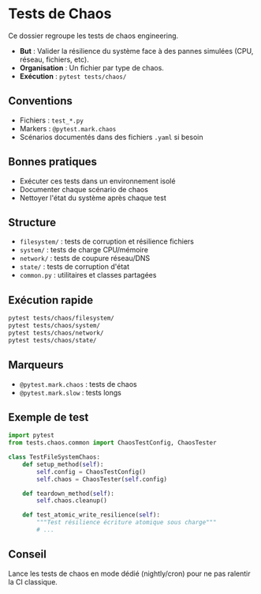 # Tests de Chaos

Ce dossier regroupe les tests de chaos engineering.

- **But** : Valider la résilience du système face à des pannes simulées (CPU, réseau, fichiers, etc).
- **Organisation** : Un fichier par type de chaos.
- **Exécution** : `pytest tests/chaos/`

## Conventions

- Fichiers : `test_*.py`
- Markers : `@pytest.mark.chaos`
- Scénarios documentés dans des fichiers `.yaml` si besoin

## Bonnes pratiques

- Exécuter ces tests dans un environnement isolé
- Documenter chaque scénario de chaos
- Nettoyer l'état du système après chaque test

## Structure

- `filesystem/` : tests de corruption et résilience fichiers
- `system/` : tests de charge CPU/mémoire
- `network/` : tests de coupure réseau/DNS
- `state/` : tests de corruption d'état
- `common.py` : utilitaires et classes partagées

## Exécution rapide

```bash
pytest tests/chaos/filesystem/
pytest tests/chaos/system/
pytest tests/chaos/network/
pytest tests/chaos/state/
```

## Marqueurs

- `@pytest.mark.chaos` : tests de chaos
- `@pytest.mark.slow` : tests longs

## Exemple de test

```python
import pytest
from tests.chaos.common import ChaosTestConfig, ChaosTester

class TestFileSystemChaos:
    def setup_method(self):
        self.config = ChaosTestConfig()
        self.chaos = ChaosTester(self.config)

    def teardown_method(self):
        self.chaos.cleanup()

    def test_atomic_write_resilience(self):
        """Test résilience écriture atomique sous charge"""
        # ...
```

## Conseil

Lance les tests de chaos en mode dédié (nightly/cron) pour ne pas ralentir la CI classique.
